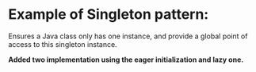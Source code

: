 # Example of Singleton pattern:

Ensures a Java class only has one instance, and provide a global point of access to this singleton instance.

**Added two implementation using the eager initialization and lazy one.**